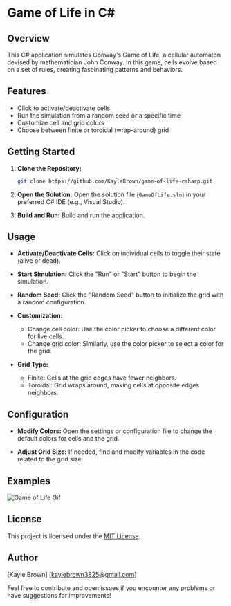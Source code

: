 
# Game of Life in C#

## Overview
This C# application simulates Conway's Game of Life, a cellular automaton devised by mathematician John Conway. In this game, cells evolve based on a set of rules, creating fascinating patterns and behaviors.

## Features
- Click to activate/deactivate cells
- Run the simulation from a random seed or a specific time
- Customize cell and grid colors
- Choose between finite or toroidal (wrap-around) grid

## Getting Started
1. **Clone the Repository:**
   ```bash
   git clone https://github.com/KayleBrown/game-of-life-csharp.git
   ```

2. **Open the Solution:**
   Open the solution file (`GameOfLife.sln`) in your preferred C# IDE (e.g., Visual Studio).

3. **Build and Run:**
   Build and run the application.

## Usage
- **Activate/Deactivate Cells:**
  Click on individual cells to toggle their state (alive or dead).

- **Start Simulation:**
  Click the "Run" or "Start" button to begin the simulation.

- **Random Seed:**
  Click the "Random Seed" button to initialize the grid with a random configuration.

- **Customization:**
  - Change cell color: Use the color picker to choose a different color for live cells.
  - Change grid color: Similarly, use the color picker to select a color for the grid.

- **Grid Type:**
  - Finite: Cells at the grid edges have fewer neighbors.
  - Toroidal: Grid wraps around, making cells at opposite edges neighbors.

## Configuration
- **Modify Colors:**
  Open the settings or configuration file to change the default colors for cells and the grid.

- **Adjust Grid Size:**
  If needed, find and modify variables in the code related to the grid size.

## Examples
![Game of Life Gif]([URL](https://gifyu.com/image/Sja4O))

## License
This project is licensed under the [MIT License](LICENSE).

## Author
[Kayle Brown]
[kaylebrown3825@gmail.com]

Feel free to contribute and open issues if you encounter any problems or have suggestions for improvements!
